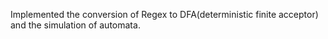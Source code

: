 Implemented the conversion of Regex to DFA(deterministic finite acceptor) and the simulation of automata.
